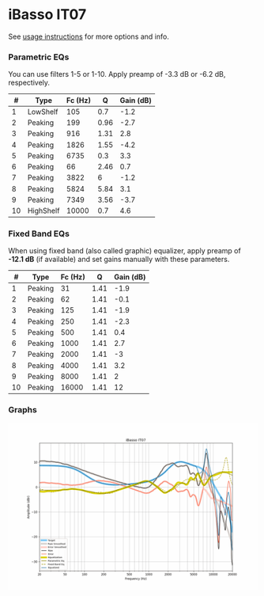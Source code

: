 # iBasso IT07
See [usage instructions](https://github.com/jaakkopasanen/AutoEq#usage) for more options and info.

### Parametric EQs
You can use filters 1-5 or 1-10. Apply preamp of -3.3 dB or -6.2 dB, respectively.

|   # | Type      |   Fc (Hz) |    Q |   Gain (dB) |
|-----|-----------|-----------|------|-------------|
|   1 | LowShelf  |       105 | 0.7  |        -1.2 |
|   2 | Peaking   |       199 | 0.96 |        -2.7 |
|   3 | Peaking   |       916 | 1.31 |         2.8 |
|   4 | Peaking   |      1826 | 1.55 |        -4.2 |
|   5 | Peaking   |      6735 | 0.3  |         3.3 |
|   6 | Peaking   |        66 | 2.46 |         0.7 |
|   7 | Peaking   |      3822 | 6    |        -1.2 |
|   8 | Peaking   |      5824 | 5.84 |         3.1 |
|   9 | Peaking   |      7349 | 3.56 |        -3.7 |
|  10 | HighShelf |     10000 | 0.7  |         4.6 |

### Fixed Band EQs
When using fixed band (also called graphic) equalizer, apply preamp of **-12.1 dB** (if available) and set gains manually with these parameters.

|   # | Type    |   Fc (Hz) |    Q |   Gain (dB) |
|-----|---------|-----------|------|-------------|
|   1 | Peaking |        31 | 1.41 |        -1.9 |
|   2 | Peaking |        62 | 1.41 |        -0.1 |
|   3 | Peaking |       125 | 1.41 |        -1.9 |
|   4 | Peaking |       250 | 1.41 |        -2.3 |
|   5 | Peaking |       500 | 1.41 |         0.4 |
|   6 | Peaking |      1000 | 1.41 |         2.7 |
|   7 | Peaking |      2000 | 1.41 |        -3   |
|   8 | Peaking |      4000 | 1.41 |         3.2 |
|   9 | Peaking |      8000 | 1.41 |         2   |
|  10 | Peaking |     16000 | 1.41 |        12   |

### Graphs
![](./iBasso%20IT07.png)
